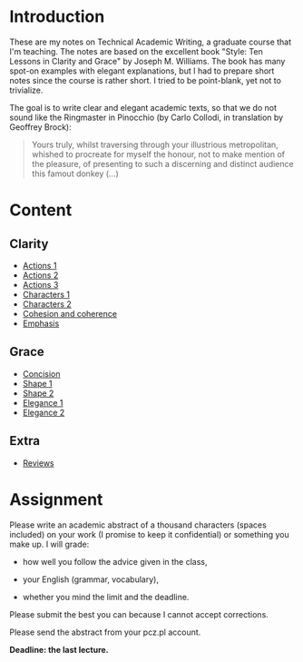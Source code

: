 # Introduction

These are my notes on Technical Academic Writing, a graduate course
that I'm teaching.  The notes are based on the excellent book "Style:
Ten Lessons in Clarity and Grace" by Joseph M. Williams.  The book has
many spot-on examples with elegant explanations, but I had to prepare
short notes since the course is rather short.  I tried to be
point-blank, yet not to trivialize.

The goal is to write clear and elegant academic texts, so that we do
not sound like the Ringmaster in Pinocchio (by Carlo Collodi, in
translation by Geoffrey Brock):

> Yours truly, whilst traversing through your illustrious
> metropolitan, whished to procreate for myself the honour, not to
> make mention of the pleasure, of presenting to such a discerning and
> distinct audience this famout donkey (...)

# Content

## Clarity

* [Actions 1](actions1)
* [Actions 2](actions2)
* [Actions 3](actions3)
* [Characters 1](characters1)
* [Characters 2](characters2)
* [Cohesion and coherence](cohe)
* [Emphasis](emphasis)

## Grace

* [Concision](concision)
* [Shape 1](shape1)
* [Shape 2](shape2)
* [Elegance 1](elegance1)
* [Elegance 2](elegance2)

## Extra

* [Reviews](reviews)

# Assignment

Please write an academic abstract of a thousand characters (spaces
included) on your work (I promise to keep it confidential) or
something you make up.  I will grade:

* how well you follow the advice given in the class,

* your English (grammar, vocabulary),

* whether you mind the limit and the deadline.

Please submit the best you can because I cannot accept corrections.

Please send the abstract from your pcz.pl account.

**Deadline: the last lecture.**
